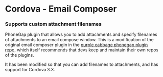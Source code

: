 Cordova - Email Composer
====================================
### Supports custom attachment filenames

PhoneGap plugin that allows you to add attachments and specify filenames of attachments to an email compose window. This is a modification of the original email composer plugin in the [purple cabbage phonegap plugin repo](https://github.com/purplecabbage/phonegap-plugins), which itself recommends that devs keep and maintain their own repos of the plugins. 

It has been modified so that you can add filenames to attachments, and has support for Cordova 3.X.
